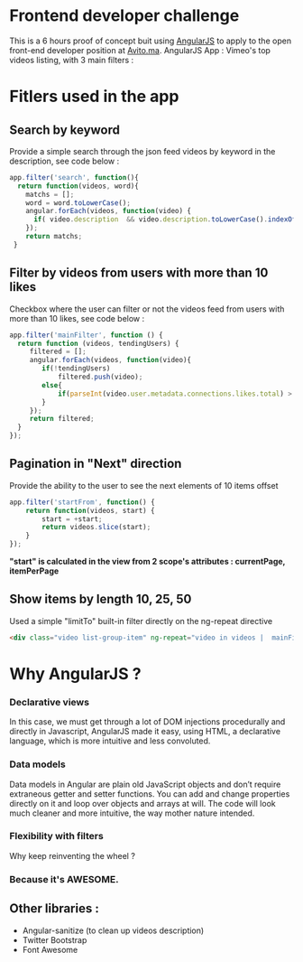 # Frontend developer challenge
This is a 6 hours proof of concept buit using [AngularJS](https://docs.angularjs.org/ "Title") to apply to the open front-end developer position at [Avito.ma](http://avito.ma).
AngularJS App : Vimeo's top videos listing, with 3 main filters :
# Fitlers used in the app
## Search by keyword
Provide a simple search through the json feed videos by keyword in the description, see code below :
```javascript
app.filter('search', function(){
  return function(videos, word){
    matchs = [];
    word = word.toLowerCase();
    angular.forEach(videos, function(video) {
      if( video.description  && video.description.toLowerCase().indexOf(word) >= 0 )matchs.push(video);
    });
    return matchs;
 }
 ```
## Filter by videos from users with more than 10 likes
Checkbox where the user can filter or not the videos feed from users with more than 10 likes, see code below :
```javascript
app.filter('mainFilter', function () {
  return function (videos, tendingUsers) {
     filtered = [];
     angular.forEach(videos, function(video){
   		if(!tendingUsers)
   			filtered.push(video);
   		else{
   			if(parseInt(video.user.metadata.connections.likes.total) > 10) filtered.push(video);
   		}
     });
     return filtered;
  }
});
```
## Pagination in "Next" direction
Provide the ability to the user to see the next elements of 10 items offset
```javascript
app.filter('startFrom', function() {
    return function(videos, start) {
        start = +start;
        return videos.slice(start);
    }
});
```
**"start" is calculated in the view from 2 scope's attributes : currentPage, itemPerPage**

## Show items by length 10, 25, 50
Used a simple "limitTo" built-in filter directly on the ng-repeat directive
```html
<div class="video list-group-item" ng-repeat="video in videos |  mainFilter: tendingUsers | search: word | startFrom:currentPage*itemsPerPage | limitTo: pad">
```

# Why AngularJS ?
### Declarative views
In this case, we must get through a lot of DOM injections procedurally and directly in Javascript, AngularJS made it easy, using HTML, a declarative language, which is more intuitive and less convoluted.
### Data models
Data models in Angular are plain old JavaScript objects and don’t require extraneous getter and setter functions. You can add and change properties directly on it and loop over objects and arrays at will. The code will look much cleaner and more intuitive, the way mother nature intended.
### Flexibility with filters
Why keep reinventing the wheel ?
### Because it's AWESOME.
## Other libraries :
* Angular-sanitize (to clean up videos description)
* Twitter Bootstrap
* Font Awesome
